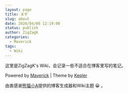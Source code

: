 ```yaml
---
layout: page
title: 关于
slug: about
date: 2020/04/08 12:19:00
status: publish
author: ZigZagK
categories: 
  - Maverick
tags: 
  - Wiki
---
```


这里是ZigZagK's Wiki，会记录一些不适合在博客里写的笔记。

Powered by [Maverick](https://github.com/AlanDecode/Maverick) | Theme by [Kepler](https://github.com/AlanDecode/Maverick-Theme-Kepler)

由衷感谢[熊猫小A](https://www.imalan.cn/)提供的博客生成器和Wiki主题 😀 。
